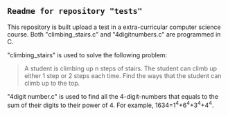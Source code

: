## `Readme for repository "tests"`
This repository is built upload a test in a extra-curricular computer science course. Both "climbing_stairs.c" and "4digitnumbers.c" are programmed in C.

"climbing_stairs" is used to solve the following problem: 

>A student is climbing up n steps of stairs. The student can climb up either 1 step or 2 steps each time. Find the ways that the student can climb up to the top.

"4digit number.c" is used to find all the 4-digit-numbers that equals to the sum of their digits to their power of 4. For example, 1634=1<sup>4</sup>+6<sup>4</sup>+3<sup>4</sup>+4<sup>4</sup>.
